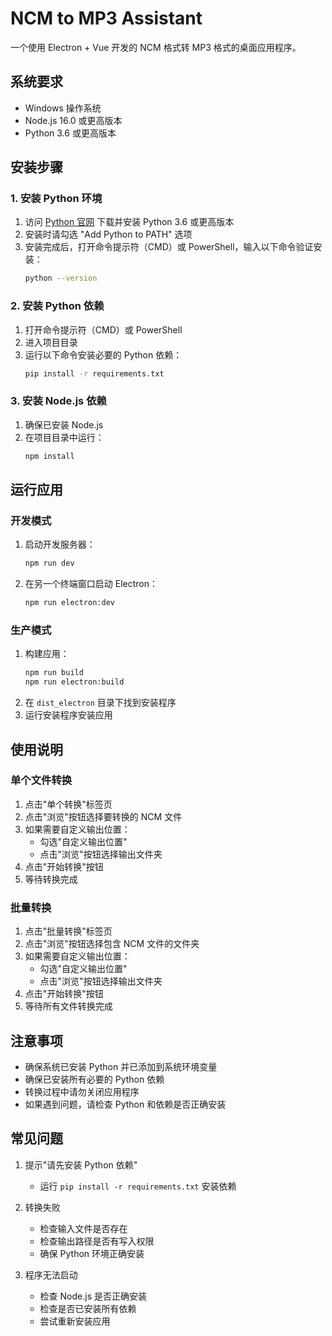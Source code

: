 # NCM to MP3 Assistant

一个使用 Electron + Vue 开发的 NCM 格式转 MP3 格式的桌面应用程序。

## 系统要求

- Windows 操作系统
- Node.js 16.0 或更高版本
- Python 3.6 或更高版本

## 安装步骤

### 1. 安装 Python 环境

1. 访问 [Python 官网](https://www.python.org/downloads/) 下载并安装 Python 3.6 或更高版本
2. 安装时请勾选 "Add Python to PATH" 选项
3. 安装完成后，打开命令提示符（CMD）或 PowerShell，输入以下命令验证安装：
   ```bash
   python --version
   ```

### 2. 安装 Python 依赖

1. 打开命令提示符（CMD）或 PowerShell
2. 进入项目目录
3. 运行以下命令安装必要的 Python 依赖：
   ```bash
   pip install -r requirements.txt
   ```

### 3. 安装 Node.js 依赖

1. 确保已安装 Node.js
2. 在项目目录中运行：
   ```bash
   npm install
   ```

## 运行应用

### 开发模式

1. 启动开发服务器：
   ```bash
   npm run dev
   ```
2. 在另一个终端窗口启动 Electron：
   ```bash
   npm run electron:dev
   ```

### 生产模式

1. 构建应用：
   ```bash
   npm run build
   npm run electron:build
   ```
2. 在 `dist_electron` 目录下找到安装程序
3. 运行安装程序安装应用

## 使用说明

### 单个文件转换

1. 点击"单个转换"标签页
2. 点击"浏览"按钮选择要转换的 NCM 文件
3. 如果需要自定义输出位置：
   - 勾选"自定义输出位置"
   - 点击"浏览"按钮选择输出文件夹
4. 点击"开始转换"按钮
5. 等待转换完成

### 批量转换

1. 点击"批量转换"标签页
2. 点击"浏览"按钮选择包含 NCM 文件的文件夹
3. 如果需要自定义输出位置：
   - 勾选"自定义输出位置"
   - 点击"浏览"按钮选择输出文件夹
4. 点击"开始转换"按钮
5. 等待所有文件转换完成

## 注意事项

- 确保系统已安装 Python 并已添加到系统环境变量
- 确保已安装所有必要的 Python 依赖
- 转换过程中请勿关闭应用程序
- 如果遇到问题，请检查 Python 和依赖是否正确安装

## 常见问题

1. 提示"请先安装 Python 依赖"
   - 运行 `pip install -r requirements.txt` 安装依赖

2. 转换失败
   - 检查输入文件是否存在
   - 检查输出路径是否有写入权限
   - 确保 Python 环境正确安装

3. 程序无法启动
   - 检查 Node.js 是否正确安装
   - 检查是否已安装所有依赖
   - 尝试重新安装应用 